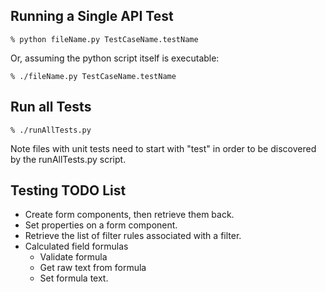 ## Running a Single API Test

	% python fileName.py TestCaseName.testName

Or, assuming the python script itself is executable:

	% ./fileName.py TestCaseName.testName
	
	
## Run all Tests

	% ./runAllTests.py
	
Note files with unit tests need to start with "test" in order to be discovered by the runAllTests.py script.


## Testing TODO List

* Create form components, then retrieve them back.
* Set properties on a form component.
* Retrieve the list of filter rules associated with a filter.
* Calculated field formulas
	* Validate formula
	* Get raw text from formula
	* Set formula text.